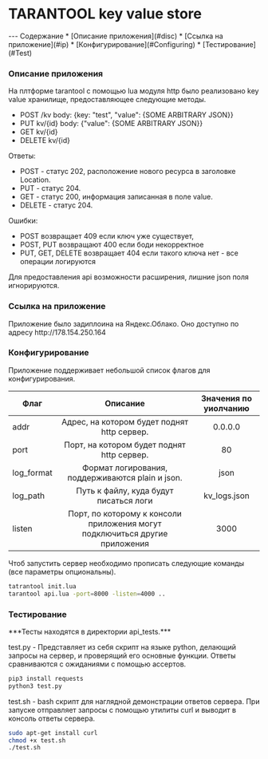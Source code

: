 <h1>TARANTOOL key value store</h1>
---
Содержание
* [Описание приложения](#disc)
* [Ссылка на приложение](#ip)
* [Конфигурирование](#Configuring)
* [Тестирование](#Test)
<a id  = "disc"></a>
<h3>Описание приложения</h3>
На плтформе tarantool с помощью lua модуля http было реализовано key value хранилище,
предоставляющее следующие методы.

- POST /kv body: {key: "test", "value": {SOME ARBITRARY JSON}}
- PUT kv/{id} body: {"value": {SOME ARBITRARY JSON}}
- GET kv/{id}
- DELETE kv/{id}

Ответы:

- POST - статус 202, расположение нового ресурса в заголовке Location.
- PUT - статус 204.
- GET - статус 200, информация записанная в поле value.
- DELETE - статус 204.

Ошибки:

- POST возвращает 409 если ключ уже существует,
- POST, PUT возвращают 400 если боди некорректное
- PUT, GET, DELETE возвращает 404 если такого ключа нет - все операции логируются

Для предоставления api возможности расширения, лишние json поля игнорируются.
<a id  = "ip"></a>
<h3>Ссылка на приложение</h3>
Приложение было задиплоина на Яндекс.Облако.
Оно доступно по адресу http://178.154.250.164

<a id  = "Configuring"></a>
<h3>Конфигурирование</h3>
Приложение поддерживает небольшой список флагов для конфигурирования.

| Флаг       | Описание               |Значения по уиолчанию |
| ------------- |:------------------:|:------------------:|
| addr     | Адрес, на котором будет поднят http сервер. |0.0.0.0|
| port    | Порт, на котором будет поднят http сервер. | 80| 
| log_format  | Формат логирования, поддерживаются plain и json. | json|
|log_path | Путь к файлу, куда будут писаться логи|kv_logs.json|
|listen | Порт, по которому к консоли приложения могут подключиться другие приложения| 3000|

Чтоб запустить сервер необходимо прописать следующие команды (все параметры опциональны).
```bash
tatrantool init.lua
tarantool api.lua -port=8000 -listen=4000 ..
```

<a id  = "Test"></a>
<h3>Тестирование</h3>
***Тесты находятся в директории api_tests.***

test.py - Представляет из себя скрипт на языке python, делающий запросы на сервер, и проверящий его основные функции. Ответы сравниваются с ожиданиями с помощью ассертов.
```bash
pip3 install requests
python3 test.py
```
test.sh - bash скрипт для наглядной демонстрации ответов сервера. При запуске отправляет запросы с помощью утилиты curl и выводит в консоль ответы сервера.
```bash
sudo apt-get install curl
chmod +x test.sh
./test.sh
```